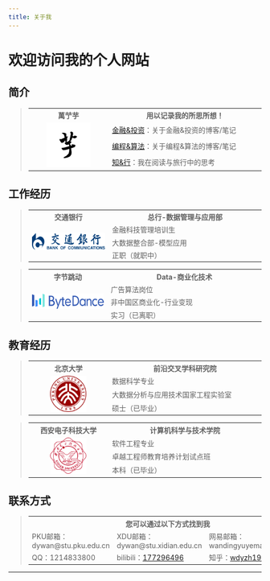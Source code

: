 ```yaml
---
title: 关于我
---
```


# 欢迎访问我的个人网站

<script type="text/javascript" src="/include/head.js"></script>

## 简介

> <table>
>   <head>
> 		<tr>
> 			<th width="320">萬艼芋</th>
> 			<th width="640">用以记录我的所思所想！</th>
> 		</tr>
> 	</head>
>   <body>
>       <tr>
>           <td rowspan="3" align="center"><img src="./pic/icon.jpg" width="88" height="88"></td>
>           <td><a href="https://www.dywan.xyz/finance">金融&投资</a>：关于金融&投资的博客/笔记</td>
>       </tr>
>       <tr>
>           <td><a href="https://www.dywan.xyz/program">编程&算法</a>：关于编程&算法的博客/笔记</td>
>       </tr>
>       <tr>
>           <td><a href="https://www.dywan.xyz/journey">知&行</a>：我在阅读与旅行中的思考</td>
>       </tr>
>   </body>
> </table>

## 工作经历

> <table>
> 	<head>
> 		<tr>
> 			<th width="320">交通银行</th>
> 			<th width="640">总行-数据管理与应用部</th>
> 		</tr>
> 	</head>
> 	<body>
> 		<tr>
> 			<td rowspan="3" align="center"><img src="./pic/bankcomm.png" height="36"></td>
> 			<td>金融科技管理培训生</td>
> 		</tr>
> 		<tr>
> 			<td>大数据整合部-模型应用</td>
> 		</tr>
> 		<tr>
> 			<td>正职（就职中）</td>
> 		</tr>
> 	</body>
> </table>

> <table>
> 	<head>
> 		<tr>
> 			<th width="320">字节跳动</th>
> 			<th width="640">Data-商业化技术</th>
> 		</tr>
> 	</head>
> 	<body>
> 		<tr>
> 			<td rowspan="3" align="center"><img src="./pic/bytedance.png" height="30"></td>
> 			<td>广告算法岗位</td>
> 		</tr>
> 		<tr>
> 			<td>非中国区商业化-行业变现</td>
> 		</tr>
> 		<tr>
> 			<td>实习（已离职）</td>
> 		</tr>
> 	</body>
> </table>

## 教育经历

> <table>
> 	<head>
> 		<tr>
> 			<th width="320">北京大学</th>
> 			<th width="640">前沿交叉学科研究院</th>
> 		</tr>
> 	</head>
> 	<body>
> 		<tr>
> 			<td rowspan="3" align="center"><img src="./pic/pku.png" width="72" height="72"></td>
> 			<td>数据科学专业</td>
> 		</tr>
> 		<tr>
> 			<td>大数据分析与应用技术国家工程实验室</td>
> 		</tr>
> 		<tr>
> 			<td>硕士（已毕业）</td>
> 		</tr>
> 	</body>
> </table>

> <table>
> 	<head>
> 		<tr>
> 			<th width="320">西安电子科技大学</th>
> 			<th width="640">计算机科学与技术学院</th>
> 		</tr>
> 	</head>
> 	<body>
> 		<tr>
> 			<td rowspan="3" align="center"><img src="./pic/xdu.png" width="72" height="72"></td>
> 			<td>软件工程专业</td>
> 		</tr>
> 		<tr>
> 			<td>卓越工程师教育培养计划试点班</td>
> 		</tr>
> 		<tr>
> 			<td>本科（已毕业）</td>
> 		</tr>
> 	</body>
> </table>

## 联系方式

> <table>
>   <head>
> 		<tr>
> 			<th colspan="3" width="960">您可以通过以下方式找到我</th>
> 		</tr>
> 	</head>
>   <body>
>       <tr>
>           <td width="320">PKU邮箱：dywan@stu.pku.edu.cn</td>
>           <td width="320">XDU邮箱：dywan@stu.xidian.edu.cn</td>
>           <td width="320">网易邮箱：wandingyuyemail@163.com</td>
>       </tr>
>       <tr>
>           <td width="320">QQ：1214833800</td>
>           <td width="320">bilibili：<a href="https://space.bilibili.com/177296496">177296496</a></td>
>           <td width="320">知乎：<a href="https://www.zhihu.com/people/wdyzh1997">wdyzh1997</a></td>
>       </tr>
>   </body>
> </table>

---

<script type="text/javascript" src="/include/tail.js"></script>
